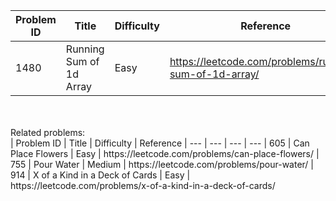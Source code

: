 | Problem ID | Title | Difficulty | Reference
| --- | --- | --- | ---
| 1480 | Running Sum of 1d Array | Easy | https://leetcode.com/problems/running-sum-of-1d-array/


<br/>
<br/>
Related problems:
<br/>
| Problem ID | Title | Difficulty | Reference
| --- | --- | --- | ---
| 605 | Can Place Flowers | Easy | https://leetcode.com/problems/can-place-flowers/ 
| 755 | Pour Water | Medium | https://leetcode.com/problems/pour-water/
| 914 | X of a Kind in a Deck of Cards | Easy | https://leetcode.com/problems/x-of-a-kind-in-a-deck-of-cards/
